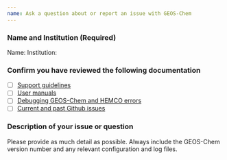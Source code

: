 ```yaml
---
name: Ask a question about or report an issue with GEOS-Chem
---
```


### Name and Institution (Required)

Name:
Institution:

### Confirm you have reviewed the following documentation

- [ ] [Support guidelines](https://geos-chem.readthedocs.io/en/stable/reference/SUPPORT.html)
- [ ] [User manuals](https://geos-chem.readthedocs.io/en/stable/geos-chem-shared-docs/supplemental-guides/related-docs.html)
- [ ] [Debugging GEOS-Chem and HEMCO errors](https://geos-chem.readthedocs.io/en/stable/geos-chem-shared-docs/supplemental-guides/debug-guide.html)
- [ ] [Current and past Github issues](https://github.com/geoschem/geos-chem/issues)

### Description of your issue or question

Please provide as much detail as possible. Always include the GEOS-Chem version number and any relevant configuration and log files.

